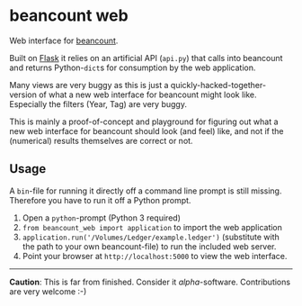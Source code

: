 # beancount web

Web interface for [beancount](http://furius.ca/beancount/).

Built on [Flask](http://flask.pocoo.org/) it relies on an artificial API (`api.py`) that calls into beancount and returns Python-`dict`s for consumption by the web application. 

Many views are very buggy as this is just a quickly-hacked-together-version of what a new web interface for beancount might look like. Especially the filters (Year, Tag) are very buggy. 

This is mainly a proof-of-concept and playground for figuring out what a new web interface for beancount should look (and feel) like, and not if the (numerical) results themselves are correct or not. 

## Usage

A `bin`-file for running it directly off a command line prompt is still missing. Therefore you have to run it off a Python prompt.

1. Open a `python`-prompt (Python 3 required)
2. `from beancount_web import application` to import the web application
3. `application.run('/Volumes/Ledger/example.ledger')` (substitute with the path to your own beancount-file) to run the included web server.
4. Point your browser at `http://localhost:5000` to view the web interface. 

--- 
**Caution**: This is far from finished. Consider it *alpha*-software. Contributions are very welcome :-)
